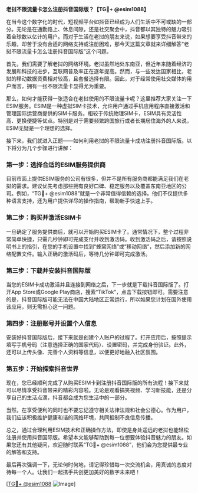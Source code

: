 **老挝不限流量卡怎么注册抖音国际版？【TG💪+ @esim1088】**

在当今这个数字化的时代，短视频平台如抖音已经成为人们生活中不可或缺的一部分。无论是在通勤路上、休息间隙，还是社交聚会中，抖音都以其独特的魅力吸引着全球数以亿计的用户。而对于生活在老挝的朋友来说，如果想要享受抖音带来的乐趣，却苦于没有合适的网络支持或注册困难，那今天这篇文章就来详细解答“老挝不限流量卡怎么注册抖音国际版”这个问题。

首先，我们需要了解老挝的网络环境。老挝虽然地处东南亚，但近年来随着经济的发展和科技的进步，互联网普及率正在逐年提高。然而，与一些发达国家相比，老挝的移动数据资费相对较高，且套餐选择有限。因此，对于经常使用社交媒体的用户而言，拥有一张不限流量卡显得尤为重要。

那么，如何才能获得一张适合在老挝使用的不限流量卡呢？这里推荐大家关注一下ESIM服务。ESIM是一种虚拟SIM卡技术，允许用户通过手机应用程序直接激活和管理国际运营商提供的SIM卡服务。相较于传统物理SIM卡，ESIM具有灵活性高、更换便捷等优点。特别是对于需要频繁跨国旅行或者长期居住海外的人来说，ESIM无疑是一个理想的选择。

接下来，我们就进入正题——如何利用老挝的不限流量卡成功注册抖音国际版。以下将分为几个步骤进行讲解：

### 第一步：选择合适的ESIM服务提供商
目前市面上提供ESIM服务的公司有很多，但并不是所有服务商都能满足我们在老挝的需求。建议优先考虑那些拥有良好口碑、稳定服务以及覆盖东南亚地区的公司。例如，“TG💪+ @esim1088”就是一个非常值得信赖的选择。他们不仅提供多种语言支持，还为用户提供详尽的操作指南，帮助新手快速上手。

### 第二步：购买并激活ESIM卡
一旦确定了服务提供商后，就可以开始购买ESIM卡了。通常情况下，整个过程非常简单快捷，只需几秒钟即可完成支付并收到激活码。收到激活码之后，请按照说明书上的指引，在您的手机设置中找到“蜂窝网络”或“移动网络”，然后添加新的网络配置文件。输入正确的激活码后，等待几分钟即可完成激活。

### 第三步：下载并安装抖音国际版
当您的ESIM卡成功激活并且连接到网络之后，下一步就是下载抖音国际版了。打开App Store或Google Play商店，搜索“TikTok”，点击下载按钮即可。需要注意的是，抖音国际版可能无法在中国大陆地区正常运行，所以如果您计划在国外使用该应用，则无需担心这一问题。

### 第四步：注册账号并设置个人信息
安装好抖音国际版后，接下来就是创建个人账户的过程了。打开应用后，按照提示填写手机号码（注意选择正确的国家代码）、设置密码，并完成身份验证。此外，还可以上传头像、完善个人资料等信息，以便更好地融入社区氛围。

### 第五步：开始探索抖音世界
现在，您已经顺利完成了从购买ESIM卡到注册抖音国际版的所有流程！接下来就可以尽情享受抖音带来的精彩内容啦。无论是观看搞笑视频、学习新技能，还是分享自己的生活点滴，抖音都会成为您生活中的一部分。

当然，在享受便利的同时也不要忘记遵守相关法律法规和社会公德心。作为用户，我们应该积极维护健康和谐的网络环境，共同抵制不良信息传播。

总之，通过合理利用ESIM技术和正确操作方法，即使是身处遥远的老挝也能轻松注册并使用抖音国际版。希望本文能够帮助到每一位想要体验抖音魅力的朋友。如果您还有其他疑问，欢迎随时联系“TG💪+ @esim1088”，他们会为您提供最专业的解答和支持。

最后再次强调一下，无论何时何地，请记得珍惜每一次交流机会，用真诚的态度对待每一个人。让我们一起携手共创更加美好的数字未来吧！

[[TG💪+ @esim1088](https://t.me/s/esim1088) ![Image](https://i.postimg.cc/4NQfJmqS/Snipaste-2025-05-13-00-14-12.png)]